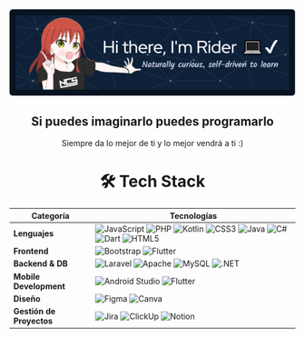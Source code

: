 <div align="center">
  <img src="https://github.com/RiyanPC/RiyanPC/blob/main/resources/github-header-image.png" alt="Header" />
</div>

<div align="center">
<h2>Si puedes imaginarlo puedes programarlo</h2>
<p>Siempre da lo mejor de ti y lo mejor vendrá a ti :)</p>

# 🛠️ Tech Stack

| Categoría               | Tecnologías                                                                                                                                                                                                                                                                                                                                 |
|-------------------------|---------------------------------------------------------------------------------------------------------------------------------------------------------------------------------------------------------------------------------------------------------------------------------------------------------------------------------------------|
| **Lenguajes**           | ![JavaScript](https://img.shields.io/badge/JavaScript-F7DF1E?style=for-the-badge&logo=javascript&logoColor=black) ![PHP](https://img.shields.io/badge/PHP-777BB4?style=for-the-badge&logo=php&logoColor=white) ![Kotlin](https://img.shields.io/badge/Kotlin-7F52FF?style=for-the-badge&logo=kotlin&logoColor=white) ![CSS3](https://img.shields.io/badge/CSS3-1572B6?style=for-the-badge&logo=css3&logoColor=white) ![Java](https://img.shields.io/badge/Java-007396?style=for-the-badge&logo=java&logoColor=white) ![C#](https://img.shields.io/badge/C%23-239120?style=for-the-badge&logo=c-sharp&logoColor=white) ![Dart](https://img.shields.io/badge/Dart-0175C2?style=for-the-badge&logo=dart&logoColor=white) ![HTML5](https://img.shields.io/badge/HTML5-E34F26?style=for-the-badge&logo=html5&logoColor=white) |
| **Frontend**            | ![Bootstrap](https://img.shields.io/badge/Bootstrap-7952B3?style=for-the-badge&logo=bootstrap&logoColor=white) ![Flutter](https://img.shields.io/badge/Flutter-02569B?style=for-the-badge&logo=flutter&logoColor=white)                                                                                                                                                                                     |
| **Backend & DB**        | ![Laravel](https://img.shields.io/badge/Laravel-FF2D20?style=for-the-badge&logo=laravel&logoColor=white) ![Apache](https://img.shields.io/badge/Apache-D22128?style=for-the-badge&logo=apache&logoColor=white) ![MySQL](https://img.shields.io/badge/MySQL-4479A1?style=for-the-badge&logo=mysql&logoColor=white) ![.NET](https://img.shields.io/badge/.NET-512BD4?style=for-the-badge&logo=dotnet&logoColor=white)                                                                                           |
| **Mobile Development**  | ![Android Studio](https://img.shields.io/badge/Android_Studio-3DDC84?style=for-the-badge&logo=android-studio&logoColor=white) ![Flutter](https://img.shields.io/badge/Flutter-02569B?style=for-the-badge&logo=flutter&logoColor=white)                                                                                                                                                                      |
| **Diseño**             | ![Figma](https://img.shields.io/badge/Figma-F24E1E?style=for-the-badge&logo=figma&logoColor=white) ![Canva](https://img.shields.io/badge/Canva-00C4CC?style=for-the-badge&logo=canva&logoColor=white)                                                                                                                                                                                                     |
| **Gestión de Proyectos**| ![Jira](https://img.shields.io/badge/Jira-0052CC?style=for-the-badge&logo=jira&logoColor=white) ![ClickUp](https://img.shields.io/badge/ClickUp-7B68EE?style=for-the-badge&logo=clickup&logoColor=white) ![Notion](https://img.shields.io/badge/Notion-000000?style=for-the-badge&logo=notion&logoColor=white)                                                                                              |

</div>
